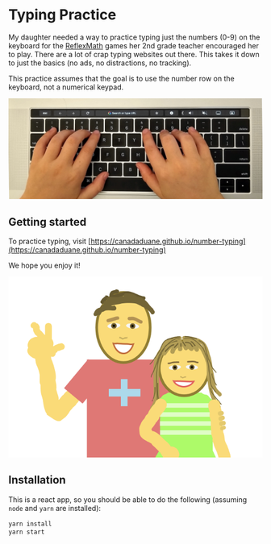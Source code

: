 # Typing Practice

My daughter needed a way to practice typing just the numbers (0-9) on the keyboard for the [ReflexMath](https://www.reflexmath.com) games her 2nd grade teacher encouraged her to play. There are a lot of crap typing websites out there. This takes it down to just the basics (no ads, no distractions, no tracking). 

This practice assumes that the goal is to use the number row on the keyboard, not a numerical keypad.

![Keyboard Fingers](src/fingers-keys.jpg)

## Getting started

To practice typing, visit [https://canadaduane.github.io/number-typing](https://canadaduane.github.io/number-typing)

We hope you enjoy it!

![Canadaduane and Daughter](src/daddy-daughter.png)

## Installation

This is a react app, so you should be able to do the following (assuming `node` and `yarn` are installed):

```
yarn install
yarn start
```

